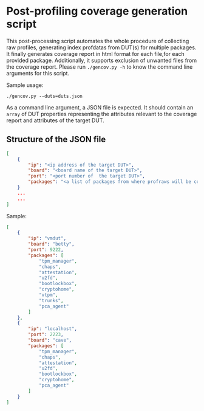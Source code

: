 # Post-profiling coverage generation script

This post-processing script automates the whole procedure of collecting raw profiles, generating index profdatas from DUT(s) for multiple packages. It finally generates coverage report in html format for each file,for each provided package. Additionally, it supports exclusion of unwanted files from the coverage report.
Please run `./gencov.py -h` to know the command line arguments for this script.

Sample usage:

`./gencov.py --duts=duts.json`

As a command line argument, a JSON file is expected. It should contain an `array` of DUT properties representing the attributes relevant to the coverage report and attributes of the target DUT.

## Structure of the JSON file

```json
[
    {
        "ip": "<ip address of the target DUT>",
        "board": "<board name of the target DUT>",
        "port": "<port number of  the target DUT>",
        "packages": "<a list of packages from where profraws will be collected>"
    }
    ...
    ...
]

```

Sample:
```json
[
    {
        "ip": "vmdut",
        "board": "betty",
        "port": 9222,
        "packages": [
            "tpm_manager",
            "chaps",
            "attestation",
            "u2fd",
            "bootlockbox",
            "cryptohome",
            "vtpm",
            "trunks",
            "pca_agent"
        ]
    },
    {
        "ip": "localhost",
        "port": 2223,
        "board": "cave",
        "packages": [
            "tpm_manager",
            "chaps",
            "attestation",
            "u2fd",
            "bootlockbox",
            "cryptohome",
            "pca_agent"
        ]
    }
]
```
